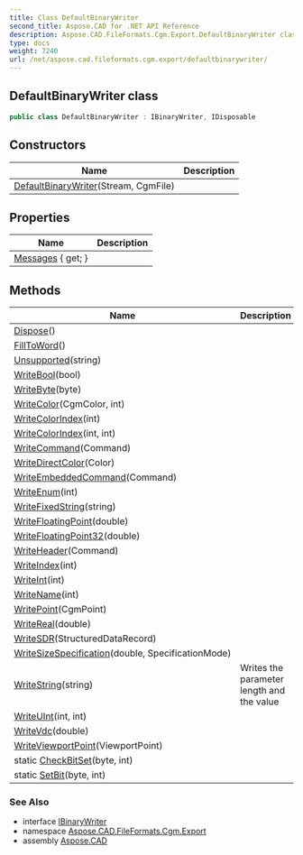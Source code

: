 ```yaml
---
title: Class DefaultBinaryWriter
second_title: Aspose.CAD for .NET API Reference
description: Aspose.CAD.FileFormats.Cgm.Export.DefaultBinaryWriter class. 
type: docs
weight: 7240
url: /net/aspose.cad.fileformats.cgm.export/defaultbinarywriter/
---
```

## DefaultBinaryWriter class

```csharp
public class DefaultBinaryWriter : IBinaryWriter, IDisposable
```

## Constructors

| Name | Description |
| --- | --- |
| [DefaultBinaryWriter](defaultbinarywriter/)(Stream, CgmFile) |  |

## Properties

| Name | Description |
| --- | --- |
| [Messages](../../aspose.cad.fileformats.cgm.export/defaultbinarywriter/messages/) { get; } |  |

## Methods

| Name | Description |
| --- | --- |
| [Dispose](../../aspose.cad.fileformats.cgm.export/defaultbinarywriter/dispose/)() |  |
| [FillToWord](../../aspose.cad.fileformats.cgm.export/defaultbinarywriter/filltoword/)() |  |
| [Unsupported](../../aspose.cad.fileformats.cgm.export/defaultbinarywriter/unsupported/)(string) |  |
| [WriteBool](../../aspose.cad.fileformats.cgm.export/defaultbinarywriter/writebool/)(bool) |  |
| [WriteByte](../../aspose.cad.fileformats.cgm.export/defaultbinarywriter/writebyte/)(byte) |  |
| [WriteColor](../../aspose.cad.fileformats.cgm.export/defaultbinarywriter/writecolor/)(CgmColor, int) |  |
| [WriteColorIndex](../../aspose.cad.fileformats.cgm.export/defaultbinarywriter/writecolorindex/#writecolorindex)(int) |  |
| [WriteColorIndex](../../aspose.cad.fileformats.cgm.export/defaultbinarywriter/writecolorindex/#writecolorindex_1)(int, int) |  |
| [WriteCommand](../../aspose.cad.fileformats.cgm.export/defaultbinarywriter/writecommand/)(Command) |  |
| [WriteDirectColor](../../aspose.cad.fileformats.cgm.export/defaultbinarywriter/writedirectcolor/)(Color) |  |
| [WriteEmbeddedCommand](../../aspose.cad.fileformats.cgm.export/defaultbinarywriter/writeembeddedcommand/)(Command) |  |
| [WriteEnum](../../aspose.cad.fileformats.cgm.export/defaultbinarywriter/writeenum/)(int) |  |
| [WriteFixedString](../../aspose.cad.fileformats.cgm.export/defaultbinarywriter/writefixedstring/)(string) |  |
| [WriteFloatingPoint](../../aspose.cad.fileformats.cgm.export/defaultbinarywriter/writefloatingpoint/)(double) |  |
| [WriteFloatingPoint32](../../aspose.cad.fileformats.cgm.export/defaultbinarywriter/writefloatingpoint32/)(double) |  |
| [WriteHeader](../../aspose.cad.fileformats.cgm.export/defaultbinarywriter/writeheader/)(Command) |  |
| [WriteIndex](../../aspose.cad.fileformats.cgm.export/defaultbinarywriter/writeindex/)(int) |  |
| [WriteInt](../../aspose.cad.fileformats.cgm.export/defaultbinarywriter/writeint/)(int) |  |
| [WriteName](../../aspose.cad.fileformats.cgm.export/defaultbinarywriter/writename/)(int) |  |
| [WritePoint](../../aspose.cad.fileformats.cgm.export/defaultbinarywriter/writepoint/)(CgmPoint) |  |
| [WriteReal](../../aspose.cad.fileformats.cgm.export/defaultbinarywriter/writereal/)(double) |  |
| [WriteSDR](../../aspose.cad.fileformats.cgm.export/defaultbinarywriter/writesdr/)(StructuredDataRecord) |  |
| [WriteSizeSpecification](../../aspose.cad.fileformats.cgm.export/defaultbinarywriter/writesizespecification/)(double, SpecificationMode) |  |
| [WriteString](../../aspose.cad.fileformats.cgm.export/defaultbinarywriter/writestring/)(string) | Writes the parameter length and the value |
| [WriteUInt](../../aspose.cad.fileformats.cgm.export/defaultbinarywriter/writeuint/)(int, int) |  |
| [WriteVdc](../../aspose.cad.fileformats.cgm.export/defaultbinarywriter/writevdc/)(double) |  |
| [WriteViewportPoint](../../aspose.cad.fileformats.cgm.export/defaultbinarywriter/writeviewportpoint/)(ViewportPoint) |  |
| static [CheckBitSet](../../aspose.cad.fileformats.cgm.export/defaultbinarywriter/checkbitset/)(byte, int) |  |
| static [SetBit](../../aspose.cad.fileformats.cgm.export/defaultbinarywriter/setbit/)(byte, int) |  |

### See Also

* interface [IBinaryWriter](../../aspose.cad.fileformats.cgm/ibinarywriter/)
* namespace [Aspose.CAD.FileFormats.Cgm.Export](../../aspose.cad.fileformats.cgm.export/)
* assembly [Aspose.CAD](../../)


